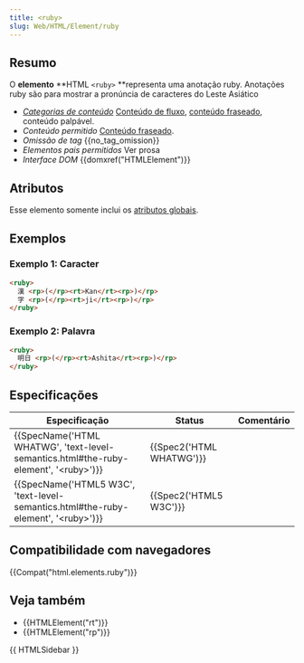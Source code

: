 ```yaml
---
title: <ruby>
slug: Web/HTML/Element/ruby
---
```

## Resumo

O **elemento** **HTML `<ruby>` **representa uma anotação ruby. Anotações ruby são para mostrar a pronúncia de caracteres do Leste Asiático

- _[Categorias de conteúdo](/pt-BR/docs/Web/HTML/Content_categories)_ [Conteúdo de fluxo](/pt-BR/docs/Web/HTML/Content_categories#Flow_content), [conteúdo fraseado](/pt-BR/docs/Web/HTML/Content_categories#Phrasing_content), conteúdo palpável.
- _Conteúdo permitido_ [Conteúdo fraseado](/pt-BR/docs/Web/HTML/Content_categories#Phrasing_content).
- _Omissão de tag_ {{no_tag_omission}}
- _Elementos pais permitidos_ Ver prosa
- _Interface DOM_ {{domxref("HTMLElement")}}

## Atributos

Esse elemento somente inclui os [atributos globais](/pt-BR/docs/Web/HTML/Global_attributes).

## Exemplos

### Exemplo 1: Caracter

```html
<ruby>
  漢 <rp>(</rp><rt>Kan</rt><rp>)</rp>
  字 <rp>(</rp><rt>ji</rt><rp>)</rp>
</ruby>
```

### Exemplo 2: Palavra

```html
<ruby>
  明日 <rp>(</rp><rt>Ashita</rt><rp>)</rp>
</ruby>
```

## Especificações

| Especificação                                                                                                            | Status                           | Comentário |
| ------------------------------------------------------------------------------------------------------------------------ | -------------------------------- | ---------- |
| {{SpecName('HTML WHATWG', 'text-level-semantics.html#the-ruby-element', '&lt;ruby&gt;')}} | {{Spec2('HTML WHATWG')}} |            |
| {{SpecName('HTML5 W3C', 'text-level-semantics.html#the-ruby-element', '&lt;ruby&gt;')}}     | {{Spec2('HTML5 W3C')}}     |            |

## Compatibilidade com navegadores

{{Compat("html.elements.ruby")}}

## Veja também

- {{HTMLElement("rt")}}
- {{HTMLElement("rp")}}

{{ HTMLSidebar }}
